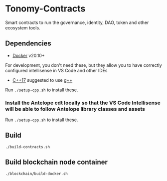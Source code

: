 # Tonomy-Contracts

Smart contracts to run the governance, identity, DAO, token and other ecosystem tools.

## Dependencies

- [Docker](http://docs.docker.com) v20.10+

For development, you don't need these, but they allow you to have correctly configured intellisense in VS Code and other IDEs

- [C++17](https://en.wikipedia.org/wiki/C%2B%2B) suggested to use [g++](#)

Run `./setup-cpp.sh` to install these.

### Install the Antelope cdt locally so that the VS Code Intellisense will be able to follow Antelope library classes and assets

Run `./setup-cpp.sh` to install these.

## Build

`./build-contracts.sh`

## Build blockchain node container

`./blockchain/build-docker.sh`
